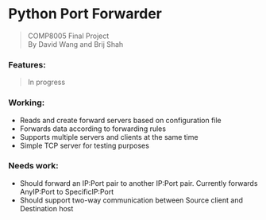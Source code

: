 # Python Port Forwarder
>COMP8005 Final Project  
>By David Wang and Brij Shah

### Features:
> In progress

### Working:
- Reads and create forward servers based on configuration file
- Forwards data according to forwarding rules
- Supports multiple servers and clients at the same time
- Simple TCP server for testing purposes

### Needs work:
- Should forward an IP:Port pair to another IP:Port pair. Currently forwards AnyIP:Port to SpecificIP:Port
- Should support two-way communication between Source client and Destination host